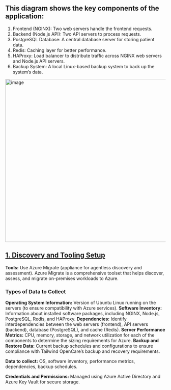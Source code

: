 ## This diagram shows the key components of the application:
1. Frontend (NGINX): Two web servers handle the frontend requests.
2. Backend (Node.js API): Two API servers to process requests.
3. PostgreSQL Database: A central database server for storing patient data.
4. Redis: Caching layer for better performance.
5. HAProxy: Load balancer to distribute traffic across NGINX web servers and Node.js API servers.
6. Backup System: A local Linux-based backup system to back up the system’s data.

<img width="512" alt="image" src="https://github.com/user-attachments/assets/ddd9056d-1314-4719-a7f8-f71dd1ad8f31" />

## <ins>1. Discovery and Tooling Setup</ins>

**Tools:**  Use Azure Migrate (appliance for agentless discovery and assessment).
Azure Migrate is a comprehensive toolset that helps discover, assess, and migrate on-premises workloads to Azure.

### Types of Data to Collect
**Operating System Information:** Version of Ubuntu Linux running on the servers (to ensure compatibility with Azure services).
**Software Inventory:** Information about installed software packages, including NGINX, Node.js, PostgreSQL, Redis, and HAProxy.
**Dependencies:** Identify interdependencies between the web servers (frontend), API servers (backend), database (PostgreSQL), and cache (Redis).
**Server Performance Metrics:** CPU, memory, storage, and network utilization for each of the components to determine the sizing requirements for Azure.
**Backup and Restore Data:** Current backup schedules and configurations to ensure compliance with Tailwind OpenCare’s backup and recovery requirements.


**Data to collect:**  OS, software inventory, performance metrics, dependencies, backup schedules.

**Credentials and Permissions:**  Managed using Azure Active Directory and Azure Key Vault for secure storage.

